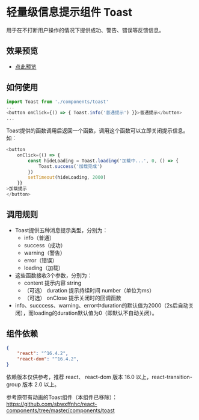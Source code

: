 # 轻量级信息提示组件 Toast

用于在不打断用户操作的情况下提供成功、警告、错误等反馈信息。

## 效果预览

- [点此预览](https://clancysong.github.io/react-components/dist/toast/)

## 如何使用

``` js
import Toast from './components/toast'
...
<button onClick={() => { Toast.info('普通提示') }}>普通提示</button>
...
```

Toast提供的函数调用后返回一个函数，调用这个函数可以立即关闭提示信息。如：

``` js
<button
    onClick={() => {
        const hideLoading = Toast.loading('加载中...', 0, () => {
            Toast.success('加载完成')
        })
        setTimeout(hideLoading, 2000)
    }}
>加载提示
</button>
```

## 调用规则

- Toast提供五种消息提示类型，分别为：
  - info（普通）
  - success（成功）
  - warning（警告）
  - error（错误）
  - loading（加载）
- 这些函数接收3个参数，分别为：
  - content 提示内容 string
  - （可选） duration 提示持续时间 number（单位为ms）
  - （可选） onClose 提示关闭时的回调函数
- info、succcess、warning、error中duration的默认值为2000（2s后自动关闭），而loading的duration默认值为0（即默认不自动关闭）。


## 组件依赖

``` json
{
    "react": "^16.4.2",
    "react-dom": "^16.4.2",
}
```

依赖版本仅供参考，推荐 react、 react-dom 版本 16.0 以上，react-transition-group 版本 2.0 以上。


参考原带有动画的Toast组件（本组件已移除）：
https://github.com/sbwxffnhc/react-components/tree/master/components/toast